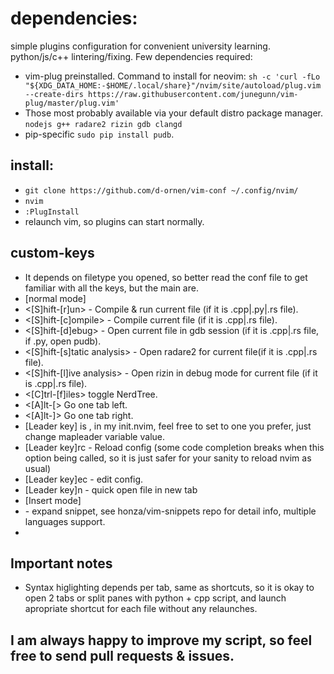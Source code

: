 # dependencies:

simple plugins configuration for convenient university learning. python/js/c++ lintering/fixing. 
Few dependencies required:
* vim-plug preinstalled. Command to install for neovim:
`sh -c 'curl -fLo "${XDG_DATA_HOME:-$HOME/.local/share}"/nvim/site/autoload/plug.vim --create-dirs https://raw.githubusercontent.com/junegunn/vim-plug/master/plug.vim'`
* Those most probably available via your default distro package manager. `nodejs g++ radare2 rizin gdb clangd`
* pip-specific `sudo pip install pudb`.

## install:
* `git clone https://github.com/d-ornen/vim-conf ~/.config/nvim/`
* `nvim`
* `:PlugInstall`
* relaunch vim, so plugins can start normally.

## custom-keys
* It depends on filetype you opened, so better read the conf file to get familiar with all the keys, but the main are.
* [normal mode]
* <[S]hift-[r]un> - Compile & run current file (if it is .cpp|.py|.rs file).
* <[S]hift-[c]ompile> - Compile current file (if it is .cpp|.rs file).
* <[S]hift-[d]ebug> - Open current file in gdb session (if it is .cpp|.rs file, if .py, open pudb).
* <[S]hift-[s]tatic analysis> - Open radare2 for current file(if it is .cpp|.rs file).
* <[S]hift-[l]ive analysis> - Open rizin in debug mode for current file (if it is .cpp|.rs file).
* <[C]trl-[f]iles> toggle NerdTree.
* <[A]lt-[> Go one tab left.
* <[A]lt-]> Go one tab right.
* [Leader key] is , in my init.nvim, feel free to set to one you prefer, just change mapleader variable value.
* [Leader key]rc - Reload config (some code completion breaks when this option being called, so it is just safer for your sanity to reload nvim as usual)
* [Leader key]ec - edit config.
* [Leader key]n - quick open file in new tab
* [Insert mode]
* <Tab> - expand snippet, see honza/vim-snippets repo for detail info, multiple languages support.
* 
## Important notes
* Syntax higlighting depends per tab, same as shortcuts, so it is okay to open 2 tabs or split panes with python + cpp script, and launch apropriate shortcut for each file without any relaunches.
## I am always happy to improve my script, so feel free to send pull requests & issues.
